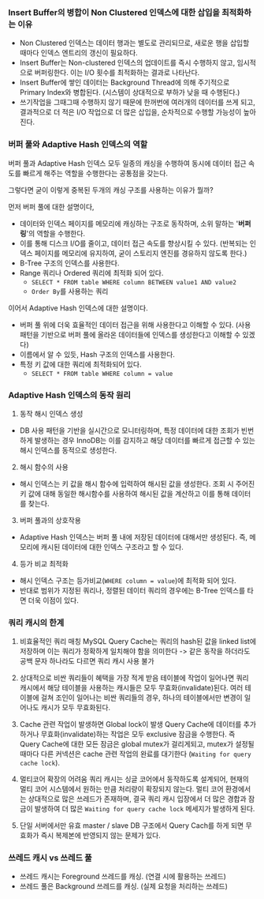 ### Insert Buffer의 병합이 Non Clustered 인덱스에 대한 삽입을 최적화하는 이유
- Non Clustered 인덱스는 데이터 행과는 별도로 관리되므로, 새로운 행을 삽입할 때마다 인덱스 엔트리의 갱신이 필요하다.
- Insert Buffer는 Non-clustered 인덱스의 업데이트를 즉시 수행하지 않고, 임시적으로 버퍼링한다. 이는 I/O 횟수를 최적화하는 결과로 나타난다.
- Insert Buffer에 쌓인 데이터는 Background Thread에 의해 주기적으로 Primary Index와 병합된다. (시스템이 상대적으로 부하가 낮을 때 수행된다.)
- 쓰기작업을 그때그때 수행하지 않기 때문에 한꺼번에 여러개의 데이터를 쓰게 되고, 결과적으로 더 적은 I/O 작업으로 더 많은 삽입을, 순차적으로 수행할 가능성이 높아진다.

### 버퍼 풀와 Adaptive Hash 인덱스의 역할
버퍼 풀과 Adaptive Hash 인덱스 모두 일종의 캐싱을 수행하여 동시에 데이터 접근 속도를 빠르게 해주는 역할을 수행한다는 공통점을 갖는다.

그렇다면 굳이 이렇게 중복된 두개의 캐싱 구조를 사용하는 이유가 뭘까?

먼저 버퍼 풀에 대한 설명이다, 
- 데이터와 인덱스 페이지를 메모리에 캐싱하는 구조로 동작하며, 소위 말하는 '**버퍼링**'의 역할을 수행한다.
- 이를 통해 디스크 I/O를 줄이고, 데이터 접근 속도를 향상시킬 수 있다. (반복되는 인덱스 페이지를 메모리에 유지하여, 굳이 스토리지 엔진를 경유하지 않도록 한다.)
- B-Tree 구조의 인덱스를 사용한다. 
- Range 쿼리나 Ordered 쿼리에 최적화 되어 있다.
    - `SELECT * FROM table WHERE column BETWEEN value1 AND value2`
    - `Order By`를 사용하는 쿼리

이어서 Adaptive Hash 인덱스에 대한 설명이다.
- 버퍼 풀 위에 더욱 효율적인 데이터 접근을 위해 사용한다고 이해할 수 있다. (사용 패턴을 기반으로 버퍼 풀에 올라온 데이터들에 인덱스를 생성한다고 이해할 수 있겠다)
- 이름에서 알 수 있듯, Hash 구조의 인덱스를 사용한다.
- 특정 키 값에 대한 쿼리에 최적화되어 있다.
    - `SELECT * FROM table WHERE column = value`


### Adaptive Hash 인덱스의 동작 원리
1. 동작 해시 인덱스 생성
- DB 사용 패턴을 기반을 실시간으로 모니터링하며, 특정 데이터에 대한 조회가 빈번하게 발생하는 경우 InnoDB는 이를 감지하고 해당 데이터를 빠르게 접근할 수 있는 해시 인덱스를 동적으로 생성한다.

2. 해시 함수의 사용
- 해시 인덱스는 키 값을 해시 함수에 입력하여 해시된 값을 생성한다. 조회 시 주어진 키 값에 대해 동일한 해시함수를 사용하여 해시된 값을 계산하고 이를 통해 데이터를 찾는다.

3. 버퍼 풀과의 상호작용
- Adaptive Hash 인덱스는 버퍼 풀 내에 저장된 데이터에 대해서만 생성된다. 즉, 메모리에 캐시된 데이터에 대한 인덱스 구조라고 할 수 있다.

4. 등가 비교 최적화
- 해시 인덱스 구조는 등가비교(`WHERE column = value`)에 최적화 되어 있다.
- 반대로 범위가 지정된 쿼리나, 정렬된 데이터 쿼리의 경우에는 B-Tree 인덱스를 타면 더욱 이점이 있다.

### 쿼리 캐시의 한계

1. 비효율적인 쿼리 매칭
MySQL Query Cache는 쿼리의 hash된 값을 linked list에 저장하며 이는 쿼리가 정확하게 일치해야 함을 의미한다 -> 같은 동작을 하더라도 공백 문자 하나라도 다르면 쿼리 캐시 사용 불가

2. 상대적으로 비싼 쿼리들이 혜택을 가장 적게 받음
테이블에 작업이 일어나면 쿼리 캐시에서 해당 테이블을 사용하는 캐시들은 모두 무효화(invalidate)된다. 여러 테이블에 걸쳐 조인이 일어나는 비싼 쿼리들의 경우, 하나의 테이블에서만 변경이 일어나도 캐시가 모두 무효화된다.

3. Cache 관련 작업이 발생하면 Global lock이 발생
Query Cache에 데이터를 추가하거나 무효화(invalidate)하는 작업은 모두 exclusive 잠금을 수행한다. 즉 Query Cache에 대한 모든 잠금은 global mutex가 걸리게되고, mutex가 설정될 때마다 다른 커넥션은 cache 관련 작업의 완료를 대기한다 (`Waiting for query cache lock`).

4. 멀티코어 확장의 어려움
쿼리 캐시는 싱글 코어에서 동작하도록 설계되어, 현재의 멀티 코어 시스템에서 원하는 만큼 처리량이 확장되지 않는다. 멀티 코어 환경에서는 상대적으로 많은 쓰레드가 존재하며, 결국 쿼리 캐시 입장에서 더 많은 경합과 잠금이 발생하여 더 많은 `Waiting for query cache lock` 메세지가 발생하게 된다.

5. 단일 서버에서만 유효
master / slave DB 구조에서 Query Cach를 하게 되면 무효화가 즉시 복제본에 반영되지 않는 문제가 있다.

### 쓰레드 캐시 vs 쓰레드 풀

- 쓰레드 캐시는 Foreground 쓰레드를 캐싱. (연결 시에 활용하는 쓰레드)
- 쓰레드 풀은 Background 쓰레드를 캐싱. (실제 요청을 처리하는 쓰레드)
